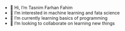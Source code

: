 - 👋 Hi, I’m Tasnim Farhan Fahim
- 👀 I’m interested in machine learning and fata science
- 🌱 I’m currently learning basics of programming 
- 💞️ I’m looking to collaborate on learning new things 


<!---
tasnim-farhan-fahim/tasnim-farhan-fahim is a ✨ special ✨ repository because its `README.md` (this file) appears on your GitHub profile.
You can click the Preview link to take a look at your changes.
--->
